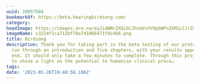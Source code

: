 ```yaml
---
uuid: 20057684
bookmarkOf: https://beta.hearingbirdsong.com/
category:
headImage: https://images.are.na/eyJidWNrZXQiOiJhcmVuYV9pbWFnZXMiLCJrZXkiOiIyMDA1NzY4NC9vcmlnaW5hbF9jMzIyNGYxY2E3MTJiZjc4YTc0MTA2NjQ3MWZkYzQ2Ni5wbmciLCJlZGl0cyI6eyJyZXNpemUiOnsid2lkdGgiOjEyMDAsImhlaWdodCI6MTIwMCwiZml0IjoiaW5zaWRlIiwid2l0aG91dEVubGFyZ2VtZW50Ijp0cnVlfSwid2VicCI6eyJxdWFsaXR5Ijo5MH0sImpwZWciOnsicXVhbGl0eSI6OTB9LCJyb3RhdGUiOm51bGx9fQ==?bc=0
imageName: c3224f1ca712bf78a741066471fdc466.png
title: Birdsong
description: Thank you for taking part in the beta testing of our prototype. It will
  run through an introduction and five chapters, with your results appearing at the
  end. It should only take a few minutes to complete. Through this project we’re hoping
  to shine a light on the potential to humanise clinical proce…
tags:
date: '2023-01-26T19:48:56.186Z'
---
```


